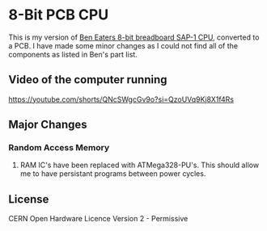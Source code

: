 # 8-Bit PCB CPU

This is my version of [Ben Eaters 8-bit breadboard SAP-1 CPU](https://eater.net/8bit), converted to a PCB. I have made some minor changes as I could not find all of the components as listed in Ben's part list.

## Video of the computer running
https://youtube.com/shorts/QNcSWgcGv9o?si=QzoUVq9Kj8X1f4Rs

## Major Changes

### Random Access Memory

1. RAM IC's have been replaced with ATMega328-PU's. This should allow me to have persistant programs between power cycles.

## License

CERN Open Hardware Licence Version 2 - Permissive
